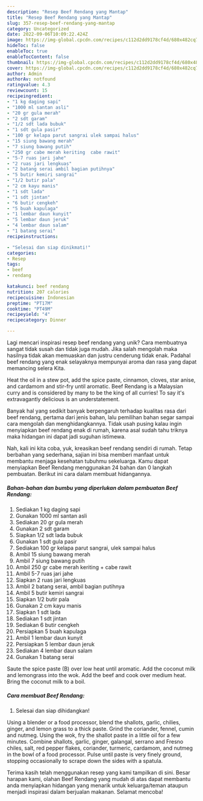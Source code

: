 ```yaml
---
description: "Resep Beef Rendang yang Mantap"
title: "Resep Beef Rendang yang Mantap"
slug: 357-resep-beef-rendang-yang-mantap
category: Uncategorized
date: 2022-09-06T10:09:22.424Z
image: https://img-global.cpcdn.com/recipes/c112d2dd9178cf4d/680x482cq70/beef-rendang-foto-resep-utama.jpg
hideToc: false
enableToc: true
enableTocContent: false
thumbnail: https://img-global.cpcdn.com/recipes/c112d2dd9178cf4d/680x482cq70/beef-rendang-foto-resep-utama.jpg
cover: https://img-global.cpcdn.com/recipes/c112d2dd9178cf4d/680x482cq70/beef-rendang-foto-resep-utama.jpg
author: Admin
authorAv: notfound
ratingvalue: 4.3
reviewcount: 15
recipeingredient:
- "1 kg daging sapi"
- "1000 ml santan asli"
- "20 gr gula merah"
- "2 sdt garam"
- "1/2 sdt lada bubuk"
- "1 sdt gula pasir"
- "100 gr kelapa parut sangrai ulek sampai halus"
- "15 siung bawang merah"
- "7 siung bawang putih"
- "250 gr cabe merah keriting  cabe rawit"
- "5-7 ruas jari jahe"
- "2 ruas jari lengkuas"
- "2 batang serai ambil bagian putihnya"
- "5 butir kemiri sangrai"
- "1/2 butir pala"
- "2 cm kayu manis"
- "1 sdt lada"
- "1 sdt jintan"
- "6 butir cengkeh"
- "5 buah kapulaga"
- "1 lembar daun kunyit"
- "5 lembar daun jeruk"
- "4 lembar daun salam"
- "1 batang serai"
recipeinstructions:

- "Selesai dan siap dinikmati!"
categories:
- Resep
tags:
- beef
- rendang

katakunci: beef rendang 
nutrition: 207 calories
recipecuisine: Indonesian
preptime: "PT17M"
cooktime: "PT49M"
recipeyield: "4"
recipecategory: Dinner

---
```





Lagi mencari inspirasi resep beef rendang yang unik? Cara membuatnya sangat tidak susah dan tidak juga mudah. Jika salah mengolah maka hasilnya tidak akan memuaskan dan justru cenderung tidak enak. Padahal beef rendang yang enak selayaknya mempunyai aroma dan rasa yang dapat memancing selera Kita.





Heat the oil in a stew pot, add the spice paste, cinnamon, cloves, star anise, and cardamom and stir-fry until aromatic. Beef Rendang is a Malaysian curry and is considered by many to be the king of all curries! To say it&#39;s extravagantly delicious is an understatement.

Banyak hal yang sedikit banyak berpengaruh terhadap kualitas rasa dari beef rendang, pertama dari jenis bahan, lalu pemilihan bahan segar sampai cara mengolah dan menghidangkannya. Tidak usah pusing kalau ingin menyiapkan beef rendang enak di rumah, karena asal sudah tahu triknya maka hidangan ini dapat jadi suguhan istimewa.






Nah, kali ini kita coba, yuk, kreasikan beef rendang sendiri di rumah. Tetap berbahan yang sederhana, sajian ini bisa memberi manfaat untuk membantu menjaga kesehatan tubuhmu sekeluarga. Kamu dapat menyiapkan Beef Rendang menggunakan 24 bahan dan 0 langkah pembuatan. Berikut ini cara dalam membuat hidangannya.

<!--inarticleads1-->

##### Bahan-bahan dan bumbu yang diperlukan dalam pembuatan Beef Rendang:

1. Sediakan 1 kg daging sapi
1. Gunakan 1000 ml santan asli
1. Sediakan 20 gr gula merah
1. Gunakan 2 sdt garam
1. Siapkan 1/2 sdt lada bubuk
1. Gunakan 1 sdt gula pasir
1. Sediakan 100 gr kelapa parut sangrai, ulek sampai halus
1. Ambil 15 siung bawang merah
1. Ambil 7 siung bawang putih
1. Ambil 250 gr cabe merah keriting + cabe rawit
1. Ambil 5-7 ruas jari jahe
1. Siapkan 2 ruas jari lengkuas
1. Ambil 2 batang serai, ambil bagian putihnya
1. Ambil 5 butir kemiri sangrai
1. Siapkan 1/2 butir pala
1. Gunakan 2 cm kayu manis
1. Siapkan 1 sdt lada
1. Sediakan 1 sdt jintan
1. Sediakan 6 butir cengkeh
1. Persiapkan 5 buah kapulaga
1. Ambil 1 lembar daun kunyit
1. Persiapkan 5 lembar daun jeruk
1. Sediakan 4 lembar daun salam
1. Gunakan 1 batang serai


Saute the spice paste (B) over low heat until aromatic. Add the coconut milk and lemongrass into the wok. Add the beef and cook over medium heat. Bring the coconut milk to a boil. 

<!--inarticleads2-->

##### Cara membuat Beef Rendang:


1. Selesai dan siap dihidangkan!

Using a blender or a food processor, blend the shallots, garlic, chilies, ginger, and lemon grass to a thick paste. Grind the coriander, fennel, cumin and nutmeg. Using the wok, fry the shallot paste in a little oil for a few minutes. Combine shallots, garlic, ginger, galangal, serrano and Fresno chiles, salt, red pepper flakes, coriander, turmeric, cardamom, and nutmeg in the bowl of a food processor. Pulse until paste is very finely ground, stopping occasionally to scrape down the sides with a spatula. 

Terima kasih telah menggunakan resep yang kami tampilkan di sini. Besar harapan kami, olahan Beef Rendang yang mudah di atas dapat membantu anda menyiapkan hidangan yang menarik untuk keluarga/teman ataupun menjadi inspirasi dalam berjualan makanan. Selamat mencoba!
